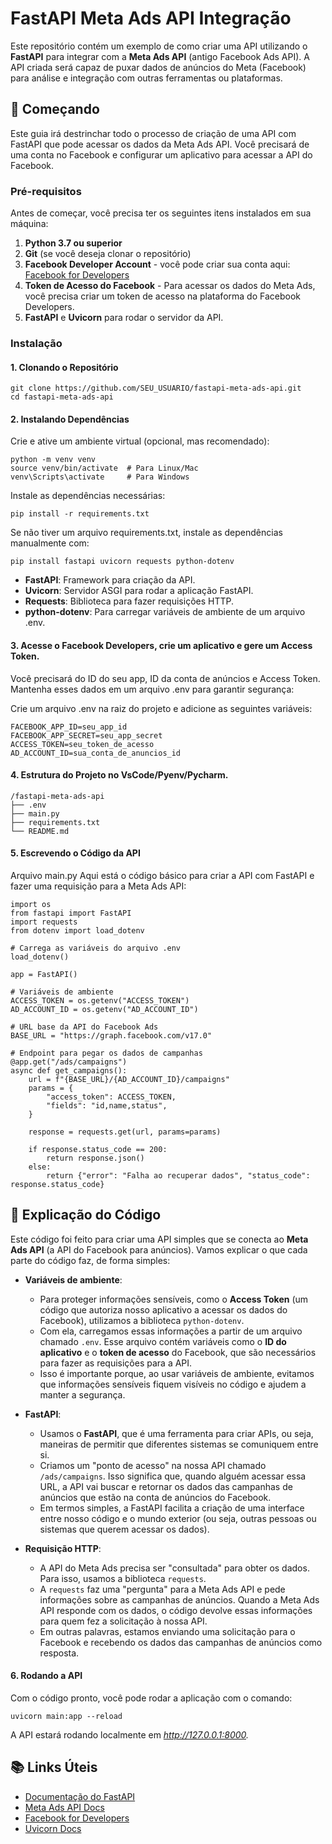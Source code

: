 # FastAPI Meta Ads API Integração

Este repositório contém um exemplo de como criar uma API utilizando o **FastAPI** para integrar com a **Meta Ads API** (antigo Facebook Ads API). A API criada será capaz de puxar dados de anúncios do Meta (Facebook) para análise e integração com outras ferramentas ou plataformas.

## 🚀 Começando

Este guia irá destrinchar todo o processo de criação de uma API com FastAPI que pode acessar os dados da Meta Ads API. Você precisará de uma conta no Facebook e configurar um aplicativo para acessar a API do Facebook.

### Pré-requisitos

Antes de começar, você precisa ter os seguintes itens instalados em sua máquina:

1. **Python 3.7 ou superior**
2. **Git** (se você deseja clonar o repositório)
3. **Facebook Developer Account** - você pode criar sua conta aqui: [Facebook for Developers](https://developers.facebook.com/)
4. **Token de Acesso do Facebook** - Para acessar os dados do Meta Ads, você precisa criar um token de acesso na plataforma do Facebook Developers.
5. **FastAPI** e **Uvicorn** para rodar o servidor da API.
   
### Instalação

#### 1. Clonando o Repositório
```
git clone https://github.com/SEU_USUARIO/fastapi-meta-ads-api.git
cd fastapi-meta-ads-api
```

#### 2. Instalando Dependências
Crie e ative um ambiente virtual (opcional, mas recomendado): 
```
python -m venv venv
source venv/bin/activate  # Para Linux/Mac
venv\Scripts\activate     # Para Windows
```
Instale as dependências necessárias:
```
pip install -r requirements.txt
```

Se não tiver um arquivo requirements.txt, instale as dependências manualmente com:
```
pip install fastapi uvicorn requests python-dotenv
```

 - **FastAPI**: Framework para criação da API.
 - **Uvicorn**: Servidor ASGI para rodar a aplicação FastAPI.
 - **Requests**: Biblioteca para fazer requisições HTTP.
 - **python-dotenv**: Para carregar variáveis de ambiente de um arquivo .env.

#### 3. Acesse o Facebook Developers, crie um aplicativo e gere um Access Token.

Você precisará do ID do seu app, ID da conta de anúncios e Access Token. 
Mantenha esses dados em um arquivo .env para garantir segurança:

Crie um arquivo .env na raiz do projeto e adicione as seguintes variáveis:
```
FACEBOOK_APP_ID=seu_app_id
FACEBOOK_APP_SECRET=seu_app_secret
ACCESS_TOKEN=seu_token_de_acesso
AD_ACCOUNT_ID=sua_conta_de_anuncios_id
```
#### 4. Estrutura do Projeto no VsCode/Pyenv/Pycharm.
```
/fastapi-meta-ads-api
├── .env
├── main.py
├── requirements.txt
└── README.md
```

#### 5. Escrevendo o Código da API
Arquivo main.py
Aqui está o código básico para criar a API com FastAPI e fazer uma requisição para a Meta Ads API:
```
import os
from fastapi import FastAPI
import requests
from dotenv import load_dotenv

# Carrega as variáveis do arquivo .env
load_dotenv()

app = FastAPI()

# Variáveis de ambiente
ACCESS_TOKEN = os.getenv("ACCESS_TOKEN")
AD_ACCOUNT_ID = os.getenv("AD_ACCOUNT_ID")

# URL base da API do Facebook Ads
BASE_URL = "https://graph.facebook.com/v17.0"

# Endpoint para pegar os dados de campanhas
@app.get("/ads/campaigns")
async def get_campaigns():
    url = f"{BASE_URL}/{AD_ACCOUNT_ID}/campaigns"
    params = {
        "access_token": ACCESS_TOKEN,
        "fields": "id,name,status",
    }
    
    response = requests.get(url, params=params)
    
    if response.status_code == 200:
        return response.json()
    else:
        return {"error": "Falha ao recuperar dados", "status_code": response.status_code}
```

## 📝 Explicação do Código

Este código foi feito para criar uma API simples que se conecta ao **Meta Ads API** (a API do Facebook para anúncios). Vamos explicar o que cada parte do código faz, de forma simples:

- **Variáveis de ambiente**:
  - Para proteger informações sensíveis, como o **Access Token** (um código que autoriza nosso aplicativo a acessar os dados do Facebook), utilizamos a biblioteca `python-dotenv`.
  - Com ela, carregamos essas informações a partir de um arquivo chamado `.env`. Esse arquivo contém variáveis como o **ID do aplicativo** e o **token de acesso** do Facebook, que são necessários para fazer as requisições para a API.
  - Isso é importante porque, ao usar variáveis de ambiente, evitamos que informações sensíveis fiquem visíveis no código e ajudem a manter a segurança.

- **FastAPI**:
  - Usamos o **FastAPI**, que é uma ferramenta para criar APIs, ou seja, maneiras de permitir que diferentes sistemas se comuniquem entre si.
  - Criamos um "ponto de acesso" na nossa API chamado `/ads/campaigns`. Isso significa que, quando alguém acessar essa URL, a API vai buscar e retornar os dados das campanhas de anúncios que estão na conta de anúncios do Facebook.
  - Em termos simples, a FastAPI facilita a criação de uma interface entre nosso código e o mundo exterior (ou seja, outras pessoas ou sistemas que querem acessar os dados).

- **Requisição HTTP**:
  - A API do Meta Ads precisa ser "consultada" para obter os dados. Para isso, usamos a biblioteca `requests`.
  - A `requests` faz uma "pergunta" para a Meta Ads API e pede informações sobre as campanhas de anúncios. Quando a Meta Ads API responde com os dados, o código devolve essas informações para quem fez a solicitação à nossa API.
  - Em outras palavras, estamos enviando uma solicitação para o Facebook e recebendo os dados das campanhas de anúncios como resposta.



#### 6. Rodando a API
Com o código pronto, você pode rodar a aplicação com o comando:
```
uvicorn main:app --reload
```
A API estará rodando localmente em *http://127.0.0.1:8000.*

## 📚 Links Úteis

- [Documentação do FastAPI](https://fastapi.tiangolo.com/)
- [Meta Ads API Docs](https://developers.facebook.com/docs/marketing-api/)
- [Facebook for Developers](https://developers.facebook.com/)
- [Uvicorn Docs](https://www.uvicorn.org/)
